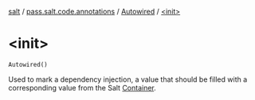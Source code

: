 [salt](../../index.md) / [pass.salt.code.annotations](../index.md) / [Autowired](index.md) / [&lt;init&gt;](./-init-.md)

# &lt;init&gt;

`Autowired()`

Used to mark a dependency injection, a value that should be filled
with a corresponding value from the Salt [Container](../../pass.salt.code.container/-container/index.md).

